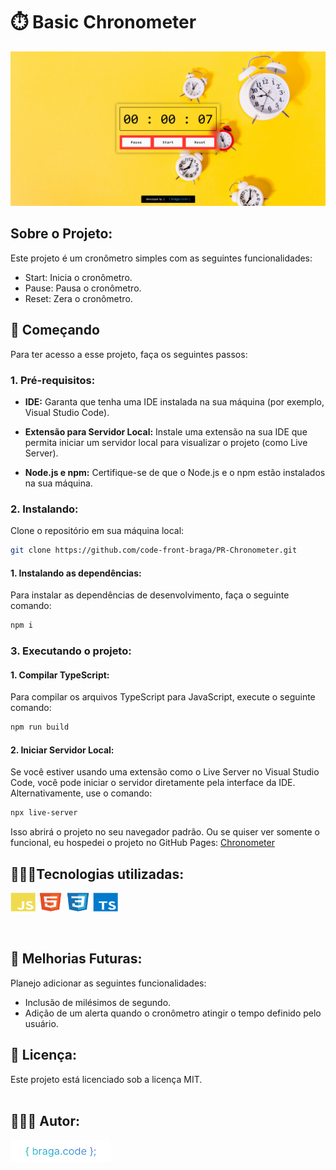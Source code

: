 # ⏱️ Basic Chronometer

<img src='./src/assets/img/chronometer_print.png' alt='Print do Projeto' />

## Sobre o Projeto:

Este projeto é um cronômetro simples com as seguintes funcionalidades:

- Start: Inicia o cronômetro.
- Pause: Pausa o cronômetro.
- Reset: Zera o cronômetro.

## 📌 Começando

Para ter acesso a esse projeto, faça os seguintes passos:

### **1. Pré-requisitos:**

- **IDE:** Garanta que tenha uma IDE instalada na sua máquina (por exemplo, Visual Studio Code).

- **Extensão para Servidor Local:** Instale uma extensão na sua IDE que permita iniciar um servidor local para visualizar o projeto (como Live Server).

- **Node.js e npm:** Certifique-se de que o Node.js e o npm estão instalados na sua máquina.

### **2. Instalando:**

Clone o repositório em sua máquina local:

```bash
git clone https://github.com/code-front-braga/PR-Chronometer.git
```

#### **1. Instalando as dependências:**

Para instalar as dependências de desenvolvimento, faça o seguinte comando:

```bash
npm i
```

### **3. Executando o projeto:**

#### **1. Compilar TypeScript:**

Para compilar os arquivos TypeScript para JavaScript, execute o seguinte comando:

```bash
npm run build
```

#### **2. Iniciar Servidor Local:**

Se você estiver usando uma extensão como o Live Server no Visual Studio Code, você pode iniciar o servidor diretamente pela interface da IDE. Alternativamente, use o comando:

```bash
npx live-server
```

Isso abrirá o projeto no seu navegador padrão. Ou se quiser ver somente o funcional, eu hospedei o projeto no GitHub Pages: [Chronometer](https://code-front-braga.github.io/PR-Chronometer/)

## 🧑🏻‍💻Tecnologias utilizadas:

<div style="flex-basis: 48%;">
<img align="center" alt="Js" height="30" width="40" src="https://raw.githubusercontent.com/devicons/devicon/master/icons/javascript/javascript-plain.svg">

<img align="center" alt="HTML" height="30" width="40" src="https://raw.githubusercontent.com/devicons/devicon/master/icons/html5/html5-original.svg">

<img align="center" alt="CSS" height="30" width="40" src="https://raw.githubusercontent.com/devicons/devicon/master/icons/css3/css3-original.svg">

<img align="center" alt="TS" height="30" width="40" src="https://raw.githubusercontent.com/devicons/devicon/master/icons/typescript/typescript-plain.svg">  
</div>
<br>
<br>

## 🔄️ Melhorias Futuras:

Planejo adicionar as seguintes funcionalidades:

- Inclusão de milésimos de segundo.
- Adição de um alerta quando o cronômetro atingir o tempo definido pelo usuário.

## 📝 Licença:

Este projeto está licenciado sob a licença MIT.
<br>
<br>

## 🧑🏻‍💻 Autor:

<a href="https://github.com/code-front-braga" style="text-align: justify;">
<img src="./src/assets/img/logo_braga_code.png" alt="Logo" style="width: 160px;">
</a>
